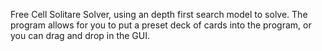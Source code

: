 Free Cell Solitare Solver, using an depth first search model to solve. The program allows for you to put a preset deck of cards into the program, or you can drag and drop in the GUI.
